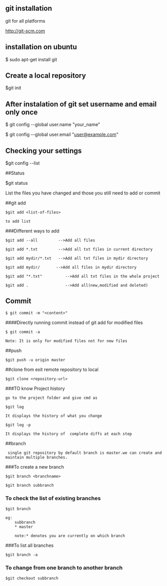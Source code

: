 ## git installation

   git for all platforms
  
   http://git-scm.com
  
## installation on ubuntu

   $ sudo apt-get install git
   
## Create a local repository
  
  $git init

## After instalation of git set username and email only once

  $ git config --global user.name "your_name"
  
  $ git config --global user.email "user@example.com"
  
## Checking your settings

  $git config --list
  
##Status

  $git status  
  
  List the files you have changed and those you still need to add or commit
  
  
##git add
	
	$git add <list-of-files>

	to add list

###Different ways to add 

	$git add --all         -->Add all files

	$git add *.txt         -->Add all txt files in current directory

	$git add mydir/*.txt   -->Add all txt files in mydir directory

	$git add mydir/		  -->Add all files in mydir directory

	$git add "*.txt"		  -->Add all txt files in the whole project

	$git add .				  -->Add all(new,modified and deleted)

## Commit

	$ git commit -m "<content>"

####Directly running commit instead of git add for modified files 

	$ git commit -a

	Note: It is only for modified files not for new files
	

##push

	$git push -u origin master

##clone from exit  remote repository to local 

	$git clone <repository-url>

###TO know Project history

	go to the project folder and give cmd as

	$git log

	It displays the history of what you change

	$git log -p

	It displays the history of  complete diffs at each step



##branch

	 single git repository by default branch is master.we can create and maintain multiple branches.

###To create a new branch

	$git branch <branchname>
	
	$git branch subbranch

### To check the list of existing branches

	$git branch

	eg: 
		subbranch
		* master

		note:* denotes you are currently on which branch

###To list  all branches

	$git branch -a

### To change from one branch to another branch

	$git checkout subbranch

	

